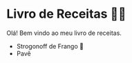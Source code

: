 # Livro de Receitas :man_cook:



Olá! Bem vindo ao meu livro de receitas.

- Strogonoff de Frango :chicken:
- Pavê



